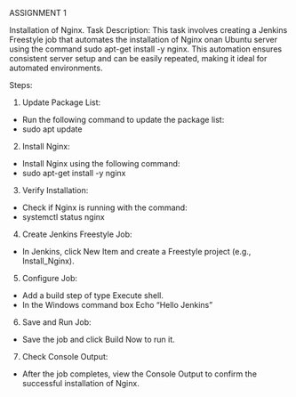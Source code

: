 ASSIGNMENT 1

Installation of Nginx.
Task Description:
This task involves creating a Jenkins Freestyle job that automates the installation of Nginx onan Ubuntu server using the command sudo apt-get install -y nginx. This automation ensures consistent server setup and can be easily repeated, making it ideal for automated environments.

Steps:
1. Update Package List:
*  Run the following command to update the package list:
*  sudo apt update
2. Install Nginx:
*  Install Nginx using the following command:
*  sudo apt-get install -y nginx
3. Verify Installation:
* Check if Nginx is running with the command:
*  systemctl status nginx
4. Create Jenkins Freestyle Job:
*  In Jenkins, click New Item and create a Freestyle project (e.g., Install_Nginx).
5. Configure Job:
 * Add a build step of type Execute shell.
* In the Windows command box
Echo “Hello Jenkins”
6. Save and Run Job:
* Save the job and click Build Now to run it.

7. Check Console Output:
* After the job completes, view the Console Output to confirm the successful
installation of Nginx.

    








 




 
 
